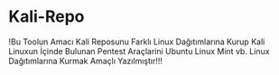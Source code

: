 # Kali-Repo
!Bu Toolun Amacı Kali Reposunu Farklı Linux Dağıtımlarına Kurup Kali Linuxun İçinde Bulunan Pentest  Araçlarini Ubuntu Linux Mint vb. Linux Dağıtımlarına Kurmak Amaçlı Yazılmıştır!!!
